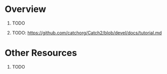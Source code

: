 # Overview
1. TODO

1. TODO: https://github.com/catchorg/Catch2/blob/devel/docs/tutorial.md

# Other Resources
1. TODO
